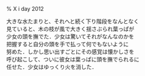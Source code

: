 % X i day 2012

大きな水たまりと、それへと続く下り階段をなんとなく  
見ていると、木の枝が風で大きく揺さぶられ葉っぱが  
少女の頭を撫でた．少女は驚いてそれがなんなのかを  
把握すると自分の頭を手で払って何でもないように  
努めた．しかし思い出すごとにその感覚は懐かしさを  
呼び起こして、ついに彼女は葉っぱに頭を撫でられるに  
任せた．少女はゆっくり火を消した．
